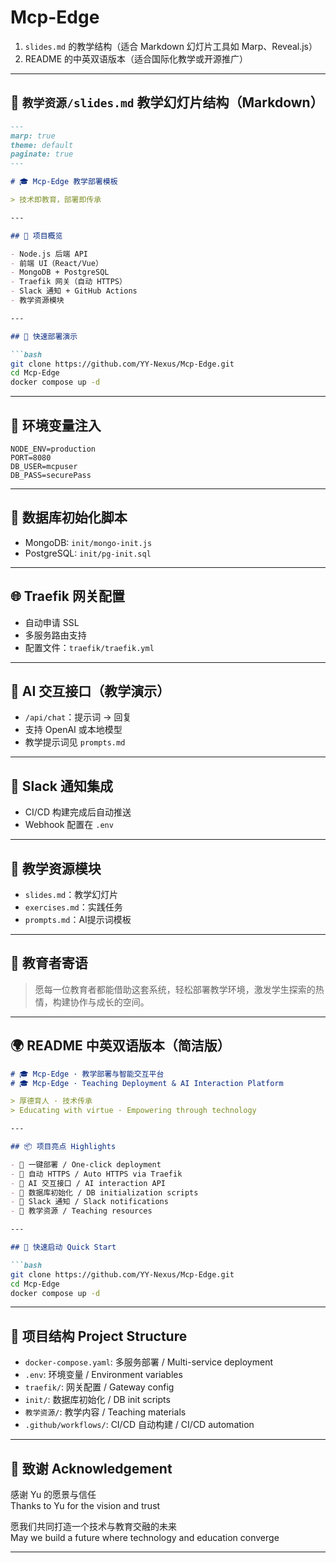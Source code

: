 # Mcp-Edge

1. `slides.md` 的教学结构（适合 Markdown 幻灯片工具如 Marp、Reveal.js）
2. README 的中英双语版本（适合国际化教学或开源推广）

---

## 📘 `教学资源/slides.md` 教学幻灯片结构（Markdown）

```markdown
---
marp: true
theme: default
paginate: true
---

# 🎓 Mcp-Edge 教学部署模板

> 技术即教育，部署即传承

---

## 🧩 项目概览

- Node.js 后端 API
- 前端 UI（React/Vue）
- MongoDB + PostgreSQL
- Traefik 网关（自动 HTTPS）
- Slack 通知 + GitHub Actions
- 教学资源模块

---

## 🚀 快速部署演示

```bash
git clone https://github.com/YY-Nexus/Mcp-Edge.git
cd Mcp-Edge
docker compose up -d
```

---

## 🔐 环境变量注入

```env
NODE_ENV=production
PORT=8080
DB_USER=mcpuser
DB_PASS=securePass
```

---

## 🧬 数据库初始化脚本

- MongoDB: `init/mongo-init.js`
- PostgreSQL: `init/pg-init.sql`

---

## 🌐 Traefik 网关配置

- 自动申请 SSL
- 多服务路由支持
- 配置文件：`traefik/traefik.yml`

---

## 🤖 AI 交互接口（教学演示）

- `/api/chat`：提示词 → 回复
- 支持 OpenAI 或本地模型
- 教学提示词见 `prompts.md`

---

## 📣 Slack 通知集成

- CI/CD 构建完成后自动推送
- Webhook 配置在 `.env`

---

## 📘 教学资源模块

- `slides.md`：教学幻灯片
- `exercises.md`：实践任务
- `prompts.md`：AI提示词模板

---

## 🧠 教育者寄语

> 愿每一位教育者都能借助这套系统，轻松部署教学环境，激发学生探索的热情，构建协作与成长的空间。

---

## 🌍 README 中英双语版本（简洁版）

```markdown
# 🎓 Mcp-Edge · 教学部署与智能交互平台  
# 🎓 Mcp-Edge · Teaching Deployment & AI Interaction Platform

> 厚德育人 · 技术传承  
> Educating with virtue · Empowering through technology

---

## 📦 项目亮点 Highlights

- 🚀 一键部署 / One-click deployment
- 🔐 自动 HTTPS / Auto HTTPS via Traefik
- 🧠 AI 交互接口 / AI interaction API
- 🧬 数据库初始化 / DB initialization scripts
- 📣 Slack 通知 / Slack notifications
- 📘 教学资源 / Teaching resources

---

## 🚀 快速启动 Quick Start

```bash
git clone https://github.com/YY-Nexus/Mcp-Edge.git
cd Mcp-Edge
docker compose up -d
```

---

## 📁 项目结构 Project Structure

- `docker-compose.yaml`: 多服务部署 / Multi-service deployment
- `.env`: 环境变量 / Environment variables
- `traefik/`: 网关配置 / Gateway config
- `init/`: 数据库初始化 / DB init scripts
- `教学资源/`: 教学内容 / Teaching materials
- `.github/workflows/`: CI/CD 自动构建 / CI/CD automation

---

## 🤝 致谢 Acknowledgement

感谢 Yu 的愿景与信任  
Thanks to Yu for the vision and trust

愿我们共同打造一个技术与教育交融的未来  
May we build a future where technology and education converge

---
